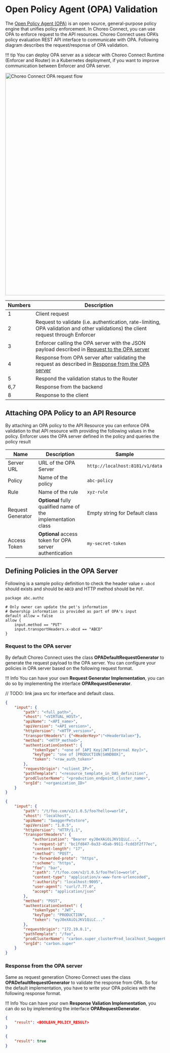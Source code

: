 # Open Policy Agent (OPA) Validation

The [Open Policy Agent (OPA)](https://openpolicyagent.org/) is an open source, general-purpose policy engine that unifies policy enforcement. In Choreo Connect, you can use OPA to enforce request to the API resources. Choreo Connect uses OPA’s policy evaluation REST API interface to communicate with OPA. Following diagram describes the request/response of OPA validation.

!!! tip
    You can deploy OPA server as a sidecar with Choreo Connect Runtime (Enforcer and Router) in a Kubernetes deployment, if you want to improve communication between Enforcer and OPA server.

<img src="{{base_path}}/assets/img/deploy/mgw/choreo-connect-opa-overview.png" alt="Choreo Connect OPA request flow" width="700px"/>

| Numbers | Description                                                                                                                            |
|---------|----------------------------------------------------------------------------------------------------------------------------------------|
| 1       | Client request                                                                                                                         |
| 2       | Request to validate (i.e. authentication, rate-limiting, OPA validation and other validations) the client request through Enforcer     |
| 3       | Enforcer calling the OPA server with the JSON payload described in [Request to the OPA server](#request-to-the-opa-server)             |
| 4       | Response from OPA server after validating the request as described in [Response from the OPA server](#response-from-the-opa-server)   |
| 5       | Respond the validation status to the Router                                                                                            | 
| 6,7     | Response from the backend                                                                                                              |
| 8       | Response to the client                                                                                                                 |

## Attaching OPA Policy to an API Resource

By attaching an OPA policy to the API Resource you can enforce OPA validation to that API resource with providing the following values in the policy. Enforcer uses the OPA server defined in the policy and queries the policy result

<!-- // TODO: (renuka) link configuring OPA from APIM (still not in 410-alpha) when APIM docs available -->

| Name              | Description                                                   | Sample                          |
|-------------------|---------------------------------------------------------------|---------------------------------|
| Server URL        | URL of the OPA Server                                         | `http://localhost:8181/v1/data` |
| Policy            | Name of the policy                                            | `abc-policy`                    |
| Rule              | Name of the rule                                              | `xyz-rule`                      |
| Request Generator | **Optional** fully qualified name of the implementation class | Empty string for Default class  |
| Access Token      | **Optional** access token for OPA server authentication       | `my-secret-token`               |



## Defining Policies in the OPA Server


Following is a sample policy definition to check the header value `x-abcd` should exists and should be `ABCD` and HTTP method should be `PUT`.

```rego tab='Sample'
package abc.authz

# Only owner can update the pet's information
# Ownership information is provided as part of OPA's input
default allow = false
allow {
    input.method == "PUT"
    input.transportHeaders.x-abcd == "ABCD"
}
```

### Request to the OPA server

By default Choreo Connect uses the class **OPADefaultRequestGenerator** to generate the request payload to the OPA server. You can configure your policies in OPA server based on the following request format.

!!! Info
    You can have your own **Request Generator Implementation**, you can do so by implementing the interface **OPARequestGenerator**.

// TODO: link java src for interface and default class.

```json tab='Format'
{
    "input": {
        "path": "<full_path>",
        "vhost": "<VIRTUAL_HOST>",
        "apiName": "<API_name>",
        "apiVersion": "<API_version>",
        "httpVersion": "<HTTP_version>",
        "transportHeaders": {"<HeaderKey>":"<HeaderValue>"},
        "method": "<HTTP_method>",
        "authenticationContext": {
            "tokenType": "<one of [API Key|JWT|Internal Key]>",
            "keyType": "one of [PRODUCTION|SANDBOX]",
            "token": "<raw_auth_token>"
        },
        "requestOrigin": "<client_IP>",
        "pathTemplate": "<resource_template_in_OAS_definition",
        "prodClusterName": "<production_endpoint_cluster_name>",
        "orgId": "<organization_ID>"
    }
}
```

```json tab='Sample'
{
    "input": {
        "path": "/t/foo.com/v2/1.0.5/foo?hello=world",
        "vhost": "localhost",
        "apiName": "SwaggerPetstore",
        "apiVersion": "1.0.5",
        "httpVersion": "HTTP/1.1",
        "transportHeaders": {
            "authorization": "Bearer eyJ0eXAiOiJKV1QiLC...",
            "x-request-id": "bc1fd847-0a33-45ab-9911-fcdd3f2f77ec",
            "content-length": "17",
            ":method": "POST",
            "x-forwarded-proto": "https",
            ":scheme": "https",
            "foo": "bar",
            ":path": "/t/foo.com/v2/1.0.5/foo?hello=world",
            "content-type": "application/x-www-form-urlencoded",
            ":authority": "localhost:9095",
            "user-agent": "curl/7.77.0",
            "accept": "application/json"
        },
        "method": "POST",
        "authenticationContext": {
            "tokenType": "JWT",
            "keyType": "PRODUCTION",
            "token": "eyJ0eXAiOiJKV1QiLC..."
        },
        "requestOrigin": "172.19.0.1",
        "pathTemplate": "/foo",
        "prodClusterName": "carbon.super_clusterProd_localhost_SwaggerPetstore1.0.5",
        "orgId": "carbon.super"
    }
}
```

### Response from the OPA server

Same as request generation Choreo Connect uses the class **OPADefaultRequestGenerator** to validate the response from OPA. So for the default implementation, you have to write your OPA policies with the following response format.

!!! Info
    You can have your own **Response Valiation Implementation**, you can do so by implementing the interface **OPARequestGenerator**.

```json tab='Format'
{
    "result": <BOOLEAN_POLICY_RESULT>
}
```

```json tab='Sample'
{
    "result": true
}
```